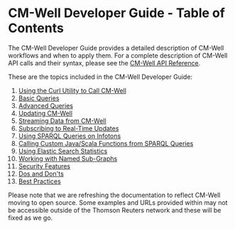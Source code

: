 # CM-Well Developer Guide - Table of Contents #

The CM-Well Developer Guide provides a detailed description of CM-Well workflows and when to apply them. For a complete description of CM-Well API calls and their syntax, please see the [CM-Well API Reference](API.TOC.md).

These are the topics included in the CM-Well Developer Guide:

1. [Using the Curl Utility to Call CM-Well](DevGuide.CurlUtility.md)
2. [Basic Queries](DevGuide.BasicQueries.md)
1. [Advanced Queries](DevGuide.AdvancedQueries.md)
2. [Updating CM-Well](DevGuide.UpdatingCM-Well.md)
1. [Streaming Data from CM-Well](DevGuide.StreamingDataFromCM-Well.md)
1. [Subscribing to Real-Time Updates](DevGuide.SubscribingToReal-TimeUpdates.md)
1. [Using SPARQL Queries on Infotons](DevGuide.UsingSPARQLOnCM-WellInfotons.md)
2. [Calling Custom Java/Scala Functions from SPARQL Queries](DevGuide.CallingJavaScalaFunctionsFromSPARQLQueries.md)
1. [Using Elastic Search Statistics](DevGuide.UsingElasticSearchStatistics.md)
1. [Working with Named Sub-Graphs](DevGuide.WorkingWithNamedSub-Graphs.md)
1. [Security Features](DevGuide.CM-WellSecurityFeatures.md)
1. [Dos and Don'ts](DevGuide.DosAndDonts.md)
1. [Best Practices](DevGuide.BestPractices.TOC.md)

Please note that we are refreshing the documentation to reflect CM-Well moving to open source. Some examples and URLs provided within may not be accessible outside of the Thomson Reuters network and these will be fixed as we go.
